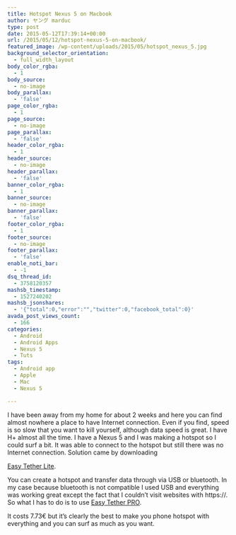 ```yaml
---
title: Hotspot Nexus 5 on Macbook
author: ヤング marduc
type: post
date: 2015-05-12T17:39:14+00:00
url: /2015/05/12/hotspot-nexus-5-on-macbook/
featured_image: /wp-content/uploads/2015/05/hotspot_nexus_5.jpg
background_selector_orientation:
  - full_width_layout
body_color_rgba:
  - 1
body_source:
  - no-image
body_parallax:
  - 'false'
page_color_rgba:
  - 1
page_source:
  - no-image
page_parallax:
  - 'false'
header_color_rgba:
  - 1
header_source:
  - no-image
header_parallax:
  - 'false'
banner_color_rgba:
  - 1
banner_source:
  - no-image
banner_parallax:
  - 'false'
footer_color_rgba:
  - 1
footer_source:
  - no-image
footer_parallax:
  - 'false'
enable_noti_bar:
  - -1
dsq_thread_id:
  - 3758120357
mashsb_timestamp:
  - 1527240202
mashsb_jsonshares:
  - '{"total":0,"error":"","twitter":0,"facebook_total":0}'
avada_post_views_count:
  - 166
categories:
  - Android
  - Android Apps
  - Nexus 5
  - Tuts
tags:
  - Android app
  - Apple
  - Mac
  - Nexus 5

---
```

I have been away from my home for about 2 weeks and here you can find almost nowhere a place to have Internet connection. Even if you find, speed is so slow that you want to kill yourself, although<!--more--> data speed is great. I have H+ almost all the time. I have a Nexus 5 and I was making a hotspot so I could surf a bit. It was able to connect to the hotspot but still there was no Internet connection. Solution came by downloading 

<a href="https://play.google.com/store/apps/details?id=com.mstream.easytether_beta&hl=en" target="_blank">Easy Tether Lite</a>.

You can create a hotspot and transfer data through via USB or bluetooth. In my case because bluetooth is not compatible I used USB and everything was working great except the fact that I couldn&#8217;t visit websites with https://. So what I has to do is to use <a href="https://play.google.com/store/apps/details?id=com.mstream.etpc&hl=en" target="_blank">Easy Tether PRO</a>.

It costs 7.73€ but it&#8217;s clearly the best to make you phone hotspot with everything and you can surf as much as you want.